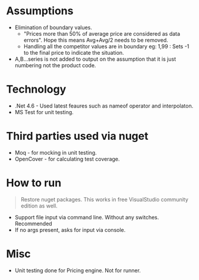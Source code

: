 # Assumptions

- Elimination of boundary values. 
  - "Prices more than 50% of average price are considered as data errors". Hope this means Avg+Avg/2 needs to be removed. 
  - Handling all the competitor values are in boundary eg: 1,99 : Sets -1 to the final price to indicate the situation.  
-  A,B...series is not added to output on the assumption that it is just numbering not the product code.

# Technology

- .Net 4.6 - Used latest feaures such as nameof operator and interpolaton.
- MS Test for unit testing.

# Third parties used via nuget

- Moq - for mocking in unit testing.
- OpenCover - for calculating test coverage.

# How to run

> Restore nuget packages. This works in free VisualStudio community edition as well.

- Support file input via command line. Without any switches. Recommended
- If no args present, asks for input via console. 

# Misc

- Unit testing done for Pricing engine. Not for runner.
	
